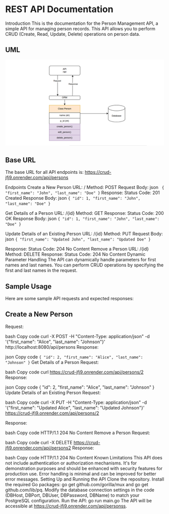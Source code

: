 #  REST API Documentation
Introduction
This is the documentation for the Person Management API, a simple API for managing person records. This API allows you to perform CRUD (Create, Read, Update, Delete) operations on person data.

## UML
![UML Diagram](./uml.png)

## Base URL
The base URL for all API endpoints is: https://crud-jfj9.onrender.com/api/persons

Endpoints
Create a New Person
URL: /
Method: POST
Request Body:
json
`
{
  "first_name": "John",
  "last_name": "Doe"
}`
Response:
Status Code: 201 Created
Response Body:
json
`{
  "id": 1,
  "first_name": "John",
  "last_name": "Doe"
}`

Get Details of a Person
URL: /{id}
Method: GET
Response:
Status Code: 200 OK
Response Body:
json
`{
  "id": 1,
  "first_name": "John",
  "last_name": "Doe"
}`

Update Details of an Existing Person
URL: /{id}
Method: PUT
Request Body:
json
`{
  "first_name": "Updated John",
  "last_name": "Updated Doe"
}`

Response:
Status Code: 204 No Content
Remove a Person
URL: /{id}
Method: DELETE
Response:
Status Code: 204 No Content
Dynamic Parameter Handling
The API can dynamically handle parameters for first names and last names. You can perform CRUD operations by specifying the first and last names in the request.

## Sample Usage
Here are some sample API requests and expected responses:

## Create a New Person
Request:

bash
Copy code
curl -X POST -H "Content-Type: application/json" -d '{"first_name": "Alice", "last_name": "Johnson"}' http://localhost:8080/api/persons
Response:

json
Copy code
`{
  "id": 2,
  "first_name": "Alice",
  "last_name": "Johnson"
}`
Get Details of a Person
Request:

bash
Copy code
curl https://crud-jfj9.onrender.com/api/persons/2
Response:

json
Copy code
{
  "id": 2,
  "first_name": "Alice",
  "last_name": "Johnson"
}
Update Details of an Existing Person
Request:

bash
Copy code
curl -X PUT -H "Content-Type: application/json" -d '{"first_name": "Updated Alice", "last_name": "Updated Johnson"}' https://crud-jfj9.onrender.com/api/persons/2

Response:

bash
Copy code
HTTP/1.1 204 No Content
Remove a Person
Request:

bash
Copy code
curl -X DELETE https://crud-jfj9.onrender.com/api/persons2
Response:

bash
Copy code
HTTP/1.1 204 No Content
Known Limitations
This API does not include authentication or authorization mechanisms. It's for demonstration purposes and should be enhanced with security features for production use.
Error handling is minimal and can be improved for better error messages.
Setting Up and Running the API
Clone the repository.
Install the required Go packages: go get github.com/gorilla/mux and go get github.com/lib/pq.
Modify the database connection settings in the code (DBHost, DBPort, DBUser, DBPassword, DBName) to match your PostgreSQL configuration.
Run the API: go run main.go
The API will be accessible at https://crud-jfj9.onrender.com/api/personss.